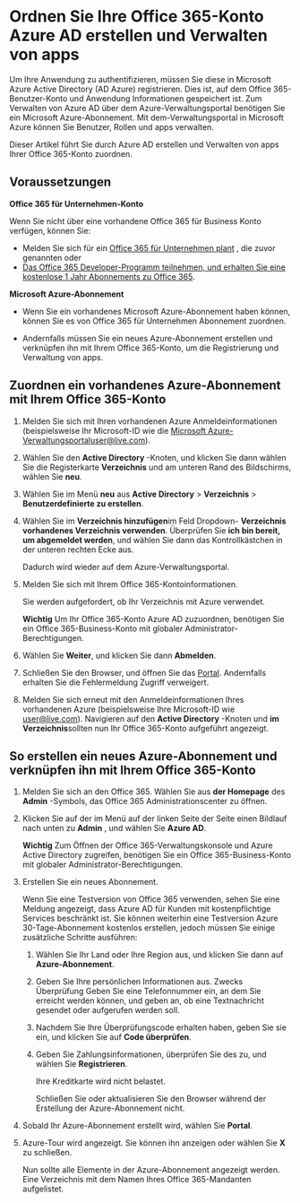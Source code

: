 <!---<a name="bk_CreateAzureSubscription"> </a>-->

# <a name="associate-your-office-365-account-with-azure-ad-to-create-and-manage-apps"></a>Ordnen Sie Ihre Office 365-Konto Azure AD erstellen und Verwalten von apps

Um Ihre Anwendung zu authentifizieren, müssen Sie diese in Microsoft Azure Active Directory (AD Azure) registrieren. Dies ist, auf dem Office 365-Benutzer-Konto und Anwendung Informationen gespeichert ist. Zum Verwalten von Azure AD über dem Azure-Verwaltungsportal benötigen Sie ein Microsoft Azure-Abonnement. Mit dem-Verwaltungsportal in Microsoft Azure können Sie Benutzer, Rollen und apps verwalten. 

Dieser Artikel führt Sie durch Azure AD erstellen und Verwalten von apps Ihrer Office 365-Konto zuordnen.


## <a name="prerequisites"></a>Voraussetzungen

**Office 365 für Unternehmen-Konto**

Wenn Sie nicht über eine vorhandene Office 365 für Business Konto verfügen, können Sie:

- Melden Sie sich für ein [Office 365 für Unternehmen plant](http://products.office.com/en-us/business/compare-office-365-for-business-plans) , die zuvor genannten oder
- [Das Office 365 Developer-Programm teilnehmen, und erhalten Sie eine kostenlose 1 Jahr Abonnements zu Office 365](https://aka.ms/devprogramsignup).

**Microsoft Azure-Abonnement** 

- Wenn Sie ein vorhandenes Microsoft Azure-Abonnement haben können, können Sie es von Office 365 für Unternehmen Abonnement zuordnen. 

- Andernfalls müssen Sie ein neues Azure-Abonnement erstellen und verknüpfen ihn mit Ihrem Office 365-Konto, um die Registrierung und Verwaltung von apps.


<!---<a name="bk_AssociateExistingAzureSubscription"> </a>-->

## <a name="to-associate-an-existing-azure-subscription-with-your-office-365-account"></a>Zuordnen ein vorhandenes Azure-Abonnement mit Ihrem Office 365-Konto


1. Melden Sie sich mit Ihren vorhandenen Azure Anmeldeinformationen (beispielsweise Ihr Microsoft-ID wie die [Microsoft Azure-Verwaltungsportal](https://manage.windowsazure.com)user@live.com).
        
2. Wählen Sie den **Active Directory** -Knoten, und klicken Sie dann wählen Sie die Registerkarte **Verzeichnis** und am unteren Rand des Bildschirms, wählen Sie **neu**. 
     
4. Wählen Sie im Menü **neu** aus **Active Directory** > **Verzeichnis** > **Benutzerdefinierte zu erstellen**.
    
5. Wählen Sie im **Verzeichnis hinzufügen**im Feld Dropdown- **Verzeichnis** **vorhandenes Verzeichnis verwenden**. Überprüfen Sie **ich bin bereit, um abgemeldet werden**, und wählen Sie dann das Kontrollkästchen in der unteren rechten Ecke aus. 
    
    Dadurch wird wieder auf dem Azure-Verwaltungsportal.
        
3. Melden Sie sich mit Ihrem Office 365-Kontoinformationen. 
    
    Sie werden aufgefordert, ob Ihr Verzeichnis mit Azure verwendet. 
    
    **Wichtig** Um Ihr Office 365-Konto Azure AD zuzuordnen, benötigen Sie ein Office 365-Business-Konto mit globaler Administrator-Berechtigungen. 
    
        
4. Wählen Sie **Weiter**, und klicken Sie dann **Abmelden**.
        
5. Schließen Sie den Browser, und öffnen Sie das [Portal](https://manage.windowsazure.com). Andernfalls erhalten Sie die Fehlermeldung Zugriff verweigert.
    
        
6. Melden Sie sich erneut mit den Anmeldeinformationen Ihres vorhandenen Azure (beispielsweise Ihre Microsoft-ID wie user@live.com). Navigieren auf den **Active Directory** -Knoten und **im Verzeichnis**sollten nun Ihr Office 365-Konto aufgeführt angezeigt.
    

<!--<a name="bk_AssociateNewAzureSubscription"> </a>-->

## <a name="to-create-a-new-azure-subscription-and-associate-it-with-your-office-365-account"></a>So erstellen ein neues Azure-Abonnement und verknüpfen ihn mit Ihrem Office 365-Konto


1. Melden Sie sich an den Office 365. Wählen Sie aus **der Homepage** des **Admin** -Symbols, das Office 365 Administrationscenter zu öffnen.
2. Klicken Sie auf der im Menü auf der linken Seite der Seite einen Bildlauf nach unten zu **Admin** , und wählen Sie **Azure AD**.

    **Wichtig** Zum Öffnen der Office 365-Verwaltungskonsole und Azure Active Directory zugreifen, benötigen Sie ein Office 365-Business-Konto mit globaler Administrator-Berechtigungen. 
    
3. Erstellen Sie ein neues Abonnement.
        
    Wenn Sie eine Testversion von Office 365 verwenden, sehen Sie eine Meldung angezeigt, dass Azure AD für Kunden mit kostenpflichtige Services beschränkt ist. Sie können weiterhin eine Testversion Azure 30-Tage-Abonnement kostenlos erstellen, jedoch müssen Sie einige zusätzliche Schritte ausführen:
    
    1. Wählen Sie Ihr Land oder Ihre Region aus, und klicken Sie dann auf **Azure-Abonnement**.
    2. Geben Sie Ihre persönlichen Informationen aus. Zwecks Überprüfung Geben Sie eine Telefonnummer ein, an dem Sie erreicht werden können, und geben an, ob eine Textnachricht gesendet oder aufgerufen werden soll.
    3. Nachdem Sie Ihre Überprüfungscode erhalten haben, geben Sie sie ein, und klicken Sie auf **Code überprüfen**.
    4. Geben Sie Zahlungsinformationen, überprüfen Sie des zu, und wählen Sie **Registrieren**.
        
        Ihre Kreditkarte wird nicht belastet.
        
        Schließen Sie oder aktualisieren Sie den Browser während der Erstellung der Azure-Abonnement nicht.
            
4. Sobald Ihr Azure-Abonnement erstellt wird, wählen Sie **Portal**.
        
5. Azure-Tour wird angezeigt. Sie können ihn anzeigen oder wählen Sie **X** zu schließen.
        
    Nun sollte alle Elemente in der Azure-Abonnement angezeigt werden. Eine Verzeichnis mit dem Namen Ihres Office 365-Mandanten aufgelistet.
    
